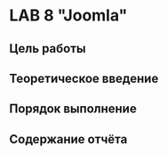# LAB 8 "Joomla"

## Цель работы

## Теоретическое введение

## Порядок выполнение

## Содержание отчёта
